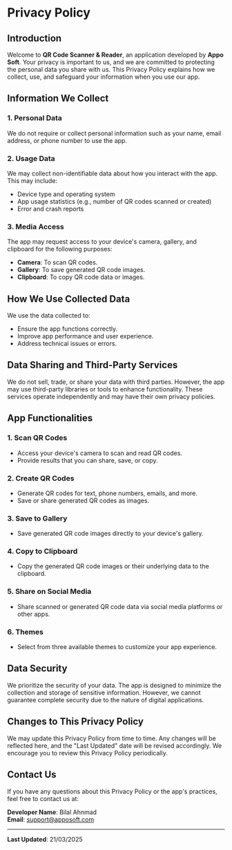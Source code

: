 # Privacy Policy

## Introduction

Welcome to **QR Code Scanner & Reader**, an application developed by **Appo Soft**. Your privacy is important to us, and we are committed to protecting the personal data you share with us. This Privacy Policy explains how we collect, use, and safeguard your information when you use our app.

## Information We Collect

### 1. Personal Data

We do not require or collect personal information such as your name, email address, or phone number to use the app.

### 2. Usage Data

We may collect non-identifiable data about how you interact with the app. This may include:

- Device type and operating system
- App usage statistics (e.g., number of QR codes scanned or created)
- Error and crash reports

### 3. Media Access

The app may request access to your device's camera, gallery, and clipboard for the following purposes:

- **Camera**: To scan QR codes.
- **Gallery**: To save generated QR code images.
- **Clipboard**: To copy QR code data or images.

## How We Use Collected Data

We use the data collected to:

- Ensure the app functions correctly.
- Improve app performance and user experience.
- Address technical issues or errors.

## Data Sharing and Third-Party Services

We do not sell, trade, or share your data with third parties. However, the app may use third-party libraries or tools to enhance functionality. These services operate independently and may have their own privacy policies.

## App Functionalities

### 1. **Scan QR Codes**

- Access your device's camera to scan and read QR codes.
- Provide results that you can share, save, or copy.

### 2. **Create QR Codes**

- Generate QR codes for text, phone numbers, emails, and more.
- Save or share generated QR codes as images.

### 3. **Save to Gallery**

- Save generated QR code images directly to your device's gallery.

### 4. **Copy to Clipboard**

- Copy the generated QR code images or their underlying data to the clipboard.

### 5. **Share on Social Media**

- Share scanned or generated QR code data via social media platforms or other apps.

### 6. **Themes**

- Select from three available themes to customize your app experience.

## Data Security

We prioritize the security of your data. The app is designed to minimize the collection and storage of sensitive information. However, we cannot guarantee complete security due to the nature of digital applications.

## Changes to This Privacy Policy

We may update this Privacy Policy from time to time. Any changes will be reflected here, and the "Last Updated" date will be revised accordingly. We encourage you to review this Privacy Policy periodically.

## Contact Us

If you have any questions about this Privacy Policy or the app's practices, feel free to contact us at:

**Developer Name**: Bilal Ahnmad  
**Email**: [support@apposoft.com](mailto:bilalahmad72.official@gmail.com)

---

**Last Updated**: 21/03/2025
